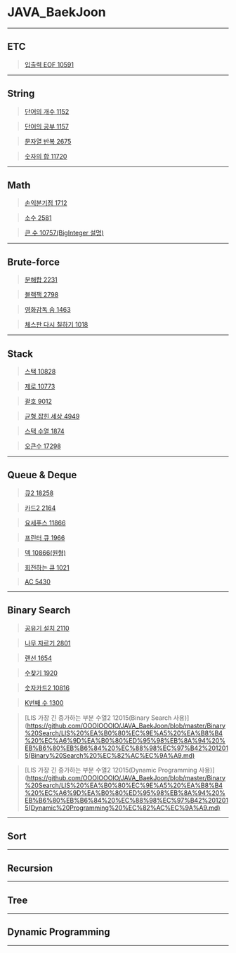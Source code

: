 # JAVA_BaekJoon

<hr>

## ETC

> [입출력 EOF 10591](https://github.com/OOOIOOOIO/JAVA_BaekJoon/blob/master/ETC/%EC%9E%85%EC%B6%9C%EB%A0%A5_10591_EOF.java)


>  

> 

<hr>

## String

> [단어의 개수 1152](https://github.com/OOOIOOOIO/JAVA_BaekJoon/blob/master/String/%EB%8B%A8%EC%96%B4%EC%9D%98%EA%B0%9C%EC%88%98_1152.java)

> [단어의 공부 1157](https://github.com/OOOIOOOIO/JAVA_BaekJoon/blob/master/String/%EB%8B%A8%EC%96%B4%EC%9D%98%EA%B3%B5%EB%B6%80_1157.java)

> [문자열 반복 2675](https://github.com/OOOIOOOIO/JAVA_BaekJoon/blob/master/String/%EB%AC%B8%EC%9E%90%EC%97%B4%EB%B0%98%EB%B3%B5_2675.java)

> [숫자의 합 11720](https://github.com/OOOIOOOIO/JAVA_BaekJoon/blob/master/String/%EC%88%AB%EC%9E%90%EC%9D%98%ED%95%A9_11720.java)


<hr>

## Math

> [손익분기점 1712](https://github.com/OOOIOOOIO/JAVA_BaekJoon/blob/master/Math/%EC%86%90%EC%9D%B5%EB%B6%84%EA%B8%B0%EC%A0%90_1712.java)

> [소수 2581](https://github.com/OOOIOOOIO/JAVA_BaekJoon/blob/master/Math/%EC%86%8C%EC%88%98_2581.java)
   
> [큰 수 10757(BigInteger 설명)](https://github.com/OOOIOOOIO/JAVA_BaekJoon/blob/master/Math/%ED%81%B0%EC%88%98_10757_BigInteger.java)

<hr>

## Brute-force

> [분해합 2231](https://github.com/OOOIOOOIO/JAVA_BaekJoon/blob/master/Brute-force/%EB%B6%84%ED%95%B4%ED%95%A9_2231.java)

> [블랙잭 2798](https://github.com/OOOIOOOIO/JAVA_BaekJoon/blob/master/Brute-force/%EB%B8%94%EB%9E%99%EC%9E%AD_2798.java)

> [영화감독 숌 1463](https://github.com/OOOIOOOIO/JAVA_BaekJoon/blob/master/Brute-force/%EC%98%81%ED%99%94%EA%B0%90%EB%8F%85%20%EC%88%8C%201463.java)

> [체스판 다시 칠하기 1018](https://github.com/OOOIOOOIO/JAVA_BaekJoon/blob/master/Brute-force/%EC%B2%B4%EC%8A%A4%ED%8C%90%20%EB%8B%A4%EC%8B%9C%20%EC%B9%A0%ED%95%98%EA%B8%B0%201018.java)

<hr>

## Stack

> [스택 10828](https://github.com/OOOIOOOIO/JAVA_BaekJoon/blob/master/Stack/%EC%8A%A4%ED%83%9D_10828.java)

> [제로 10773](https://github.com/OOOIOOOIO/JAVA_BaekJoon/blob/master/Stack/%EC%A0%9C%EB%A1%9C_10773.md)

> [괄호 9012](https://github.com/OOOIOOOIO/JAVA_BaekJoon/blob/master/Stack/%EA%B4%84%ED%98%B8_9012.md)

> [균형 잡힌 세상 4949](https://github.com/OOOIOOOIO/JAVA_BaekJoon/blob/master/Stack/%EA%B7%A0%ED%98%95%EC%9E%A1%ED%9E%8C%EC%84%B8%EC%83%81_4949.md)

> [스택 수열 1874](https://github.com/OOOIOOOIO/JAVA_BaekJoon/blob/master/Stack/%EC%8A%A4%ED%83%9D%EC%88%98%EC%97%B4_1874.md)

> [오큰수 17298](https://github.com/OOOIOOOIO/JAVA_BaekJoon/blob/master/Stack/%EC%98%A4%ED%81%B0%EC%88%98%2017298.md)

<hr>

## Queue & Deque

> [큐2 18258](https://github.com/OOOIOOOIO/JAVA_BaekJoon/blob/master/Queue%20%26%20Deque/%ED%81%902_18258.java)

> [카드2 2164](https://github.com/OOOIOOOIO/JAVA_BaekJoon/blob/master/Queue%20%26%20Deque/%EC%B9%B4%EB%93%9C2_2164_.md)

> [요세푸스 11866](https://github.com/OOOIOOOIO/JAVA_BaekJoon/blob/master/Queue%20%26%20Deque/%EC%9A%94%EC%84%B8%ED%91%B8%EC%8A%A4_11866.md)

> [프린터 큐 1966](https://github.com/OOOIOOOIO/JAVA_BaekJoon/blob/master/Queue%20%26%20Deque/%ED%94%84%EB%A6%B0%ED%84%B0%20%ED%81%90%201966.md)

> [덱 10866(원형)](https://github.com/OOOIOOOIO/JAVA_BaekJoon/blob/master/Queue%20%26%20Deque/%EB%8D%B1%2010866(%EC%9B%90%ED%98%95).java)

> [회전하는 큐 1021](https://github.com/OOOIOOOIO/JAVA_BaekJoon/blob/master/Queue%20%26%20Deque/%ED%9A%8C%EC%A0%84%ED%95%98%EB%8A%94%20%ED%81%90%201021.md)

> [AC 5430](https://github.com/OOOIOOOIO/JAVA_BaekJoon/blob/master/Queue%20%26%20Deque/AC%205430.md)



<hr>


## Binary Search

> [공유기 설치 2110](https://github.com/OOOIOOOIO/JAVA_BaekJoon/blob/master/Binary%20Search/%EA%B3%B5%EC%9C%A0%EA%B8%B0%20%EC%84%A4%EC%B9%98%202110.java)

> [나무 자르기 2801](https://github.com/OOOIOOOIO/JAVA_BaekJoon/blob/master/Binary%20Search/%EB%82%98%EB%AC%B4%20%EC%9E%90%EB%A5%B4%EA%B8%B0%202801.md)

> [랜선 1654](https://github.com/OOOIOOOIO/JAVA_BaekJoon/blob/master/Binary%20Search/%EB%9E%9C%EC%84%A0%201654.md)

> [수찾기 1920](https://github.com/OOOIOOOIO/JAVA_BaekJoon/blob/master/Binary%20Search/%EC%88%98%20%EC%B0%BE%EA%B8%B0%201920.md)

> [숫자카드2 10816](https://github.com/OOOIOOOIO/JAVA_BaekJoon/blob/master/Binary%20Search/%EC%88%AB%EC%9E%90%EC%B9%B4%EB%93%9C2%2010816.md)

> [K번째 수 1300](https://github.com/OOOIOOOIO/JAVA_BaekJoon/blob/master/Binary%20Search/K%EB%B2%88%EC%A7%B8%20%EC%88%98%201300.md)

> [LIS 가장 긴 증가하는 부분 수열2 12015(Binary Search 사용)](https://github.com/OOOIOOOIO/JAVA_BaekJoon/blob/master/Binary%20Search/LIS%20%EA%B0%80%EC%9E%A5%20%EA%B8%B4%20%EC%A6%9D%EA%B0%80%ED%95%98%EB%8A%94%20%EB%B6%80%EB%B6%84%20%EC%88%98%EC%97%B42%2012015(Binary%20Search%20%EC%82%AC%EC%9A%A9.md)

> [LIS 가장 긴 증가하는 부분 수열2 12015(Dynamic Programming 사용)](https://github.com/OOOIOOOIO/JAVA_BaekJoon/blob/master/Binary%20Search/LIS%20%EA%B0%80%EC%9E%A5%20%EA%B8%B4%20%EC%A6%9D%EA%B0%80%ED%95%98%EB%8A%94%20%EB%B6%80%EB%B6%84%20%EC%88%98%EC%97%B42%2012015(Dynamic%20Programming%20%EC%82%AC%EC%9A%A9.md)


<hr>

## Sort

> []()


<hr>


## Recursion

> []()

<hr>

## Tree

> []()


<hr>

## Dynamic Programming

> []()

<hr>






